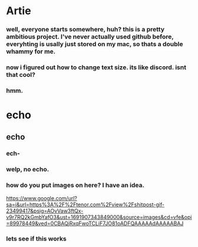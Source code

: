# Artie

### well, everyone starts somewhere, huh? this is a pretty ambitious project. I've never actually used github before, everyhting is usally just stored on my mac, so thats a double whammy for me.
### now i figured out how to change text size. its like discord. isnt that cool?
### hmm.

# echo
## echo
### ech-
### welp, no echo.
### how do you put images on here? I have an idea.

https://www.google.com/url?sa=i&url=https%3A%2F%2Ftenor.com%2Fview%2Fshitpost-gif-23499417&psig=AOvVaw3ftQx-v9r7RQ2kGmbYafO3&ust=1691907343849000&source=images&cd=vfe&opi=89978449&ved=0CBAQjRxqFwoTCLiF7JO81oADFQAAAAAdAAAAABAJ

### lets see if this works
